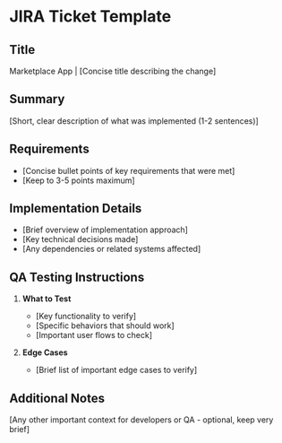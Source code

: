 # JIRA Ticket Template

## Title
Marketplace App | [Concise title describing the change]

## Summary
[Short, clear description of what was implemented (1-2 sentences)]

## Requirements
- [Concise bullet points of key requirements that were met]
- [Keep to 3-5 points maximum]

## Implementation Details
- [Brief overview of implementation approach]
- [Key technical decisions made]
- [Any dependencies or related systems affected]

## QA Testing Instructions
1. **What to Test**
   - [Key functionality to verify]
   - [Specific behaviors that should work]
   - [Important user flows to check]

2. **Edge Cases**
   - [Brief list of important edge cases to verify]

## Additional Notes
[Any other important context for developers or QA - optional, keep very brief] 
